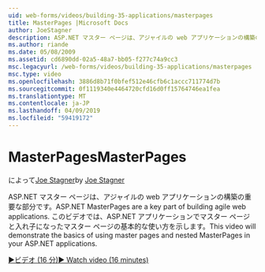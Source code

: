 ```yaml
---
uid: web-forms/videos/building-35-applications/masterpages
title: MasterPages |Microsoft Docs
author: JoeStagner
description: ASP.NET マスター ページは、アジャイルの web アプリケーションの構築の重要な部分です。 このビデオでは、マスター ページとで入れ子になったマスター ページを使用する基本的なを示します.
ms.author: riande
ms.date: 05/08/2009
ms.assetid: cd6890dd-02a5-48a7-bb05-f277c74a9cc3
msc.legacyurl: /web-forms/videos/building-35-applications/masterpages
msc.type: video
ms.openlocfilehash: 3886d8b71f0bfef512e46cfb6c1accc711774d7b
ms.sourcegitcommit: 0f1119340e4464720cfd16d0ff15764746ea1fea
ms.translationtype: MT
ms.contentlocale: ja-JP
ms.lasthandoff: 04/09/2019
ms.locfileid: "59419172"
---
```

# <a name="masterpages"></a><span data-ttu-id="aba88-104">MasterPages</span><span class="sxs-lookup"><span data-stu-id="aba88-104">MasterPages</span></span>

<span data-ttu-id="aba88-105">によって[Joe Stagner](https://github.com/JoeStagner)</span><span class="sxs-lookup"><span data-stu-id="aba88-105">by [Joe Stagner](https://github.com/JoeStagner)</span></span>

<span data-ttu-id="aba88-106">ASP.NET マスター ページは、アジャイルの web アプリケーションの構築の重要な部分です。</span><span class="sxs-lookup"><span data-stu-id="aba88-106">ASP.NET MasterPages are a key part of building agile web applications.</span></span> <span data-ttu-id="aba88-107">このビデオでは、ASP.NET アプリケーションでマスター ページと入れ子になったマスター ページの基本的な使い方を示します。</span><span class="sxs-lookup"><span data-stu-id="aba88-107">This video will demonstrate the basics of using master pages and nested MasterPages in your ASP.NET applications.</span></span>

[<span data-ttu-id="aba88-108">&#9654;ビデオ (16 分)</span><span class="sxs-lookup"><span data-stu-id="aba88-108">&#9654; Watch video (16 minutes)</span></span>](https://channel9.msdn.com/Blogs/ASP-NET-Site-Videos/masterpages)
